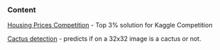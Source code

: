 ### Content


[Housing Prices Competition](https://github.com/fvilmos/machine_learning/tree/master/housing_prices_competition) - Top 3% solution for Kaggle Competition

[Cactus detection](https://github.com/fvilmos/machine_learning/tree/master/cactus_detection) - predicts if on a 32x32 image is a cactus or not.
